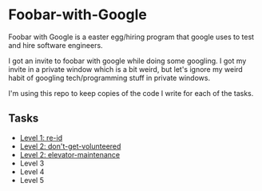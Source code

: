 # Foobar-with-Google
Foobar with Google is a easter egg/hiring program that google uses to test and hire software engineers.

I got an invite to foobar with google while doing some googling. I got my invite in a private window which is a bit weird, but let's ignore my weird habit of googling tech/programming stuff in private windows.

I'm using this repo to keep copies of the code I write for each of the tasks.

## Tasks
- [Level 1: re-id](re-id/)
- [Level 2: don't-get-volunteered](dont-get-volunteered/)
- [Level 2: elevator-maintenance](elevator-maintenance/)
- Level 3
- Level 4
- Level 5